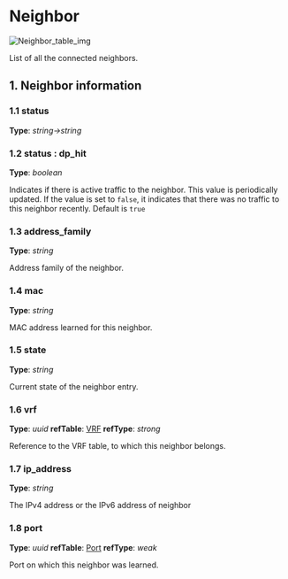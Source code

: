 # Neighbor

![Neighbor_table_img](http://www.plantuml.com/plantuml/img/0Ha1vlv0StHXSdHrRMmAS65ZQs5dPI0YKczlT21KOM9iPNCY87iAOsnXStCWJcLfPsXYRt8AVGfqRsTbT6XbSY1x2cDiONDp85PIHWfZR65pSo1GRt9q2dqAJcLfPsXYRt8WBcGkFY1GRt9q2avbQMTeOczo82raBJuWLb962cXfP6KWOsboOsnb2cXfP6KWRMLjOcLoSmfpQsbkS65oOMqWRMzkRsDeSczjPI1qSdLb2cnbPsLkP21oQMTeT0fZRsvqQMvrRtCWR6bkPI0j83nYFdDqSczkPpmlOZuWScLcPN9bRcDb2cHlT7HbP21iQMvb82qWF6a-TsLXQpmlQJuWScLcPN9bRcDb2cLkP6nbPsLkP0f0PMvaTMri)

List of all the connected neighbors.

## 1. Neighbor information

### 1.1 status

**Type**: _string->string_

### 1.2 status : dp_hit

**Type**: _boolean_

Indicates if there is active traffic to the neighbor. This value is periodically
updated. If the value is set to `false`, it indicates that there was no traffic
to this neighbor recently. Default is `true`

### 1.3 address_family

**Type**: _string_

Address family of the neighbor.

### 1.4 mac

**Type**: _string_

MAC address learned for this neighbor.

### 1.5 state

**Type**: _string_

Current state of the neighbor entry.

### 1.6 vrf

**Type**: _uuid_ **refTable**: [VRF](vrf.html) **refType**: _strong_



Reference to the VRF table, to which this neighbor belongs.

### 1.7 ip_address

**Type**: _string_

The IPv4 address or the IPv6 address of neighbor

### 1.8 port

**Type**: _uuid_ **refTable**: [Port](port.html) **refType**: _weak_



Port on which this neighbor was learned.

